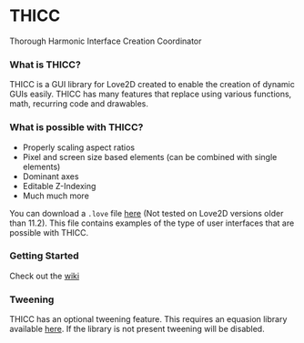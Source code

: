 # THICC
Thorough Harmonic Interface Creation Coordinator

### What is THICC?
THICC is a GUI library for Love2D created to enable the creation of dynamic GUIs easily. THICC has many features that replace using various functions, math, recurring code and drawables.

### What is possible with THICC?
- Properly scaling aspect ratios
- Pixel and screen size based elements (can be combined with single elements)
- Dominant axes
- Editable Z-Indexing
- Much much more

You can download a `.love` file [here](https://github.com/EWalnut/THICC) (Not tested on Love2D versions older than 11.2). This file contains examples of the type of user interfaces that are possible with THICC. 

### Getting Started
Check out the [wiki](https://github.com/EWalnut/THICC)

### Tweening
THICC has an optional tweening feature. This requires an equasion library available [here](https://github.com/EmmanuelOga/easing/blob/master/lib/easing.lua). If the library is not present tweening will be disabled.
